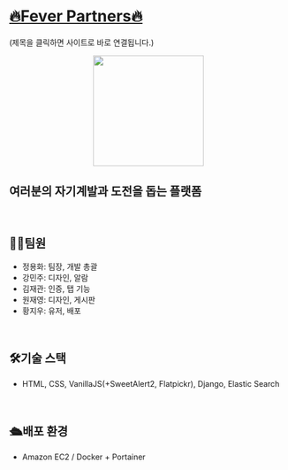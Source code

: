 # [🔥Fever Partners🔥](https://feverpartners.store)
(제목을 클릭하면 사이트로 바로 연결됩니다.)
<p align="center">
  <img src="https://github.com/jaeyeong13/Fever-Partners/assets/141209201/9d0fb114-eb8f-4f2c-90dd-308f05d7e92b" width="200" height="200">
</p>

## 여러분의 자기계발과 도전을 돕는 플랫폼
<br>

## 🧑‍💻팀원
- 정용화: 팀장, 개발 총괄
- 강민주: 디자인, 알람
- 김재관: 인증, 탭 기능
- 원재영: 디자인, 게시판
- 황지우: 유저, 배포
<br>

## 🛠️기술 스택
- HTML, CSS, VanillaJS(+SweetAlert2, Flatpickr), Django, Elastic Search
<br>

## 🛳️배포 환경
- Amazon EC2 / Docker + Portainer
